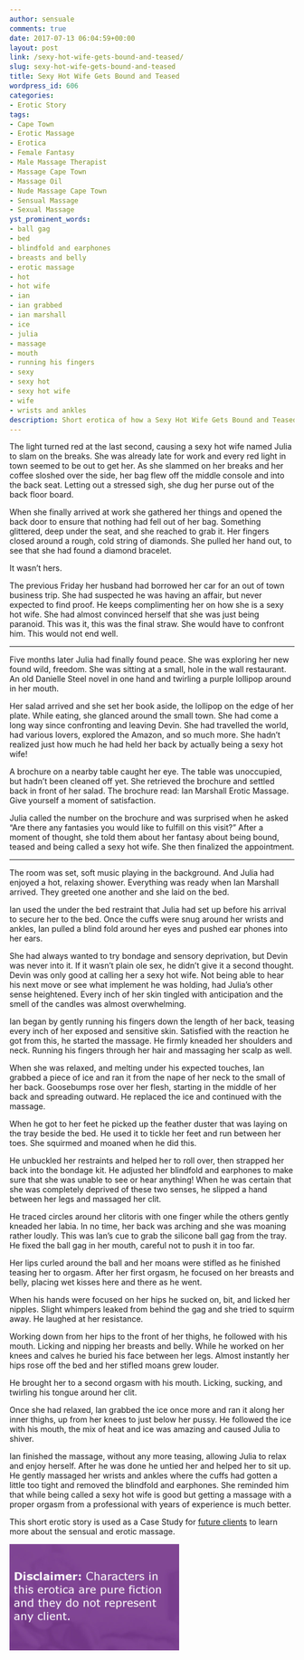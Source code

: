 ```yaml
---
author: sensuale
comments: true
date: 2017-07-13 06:04:59+00:00
layout: post
link: /sexy-hot-wife-gets-bound-and-teased/
slug: sexy-hot-wife-gets-bound-and-teased
title: Sexy Hot Wife Gets Bound and Teased
wordpress_id: 606
categories:
- Erotic Story
tags:
- Cape Town
- Erotic Massage
- Erotica
- Female Fantasy
- Male Massage Therapist
- Massage Cape Town
- Massage Oil
- Nude Massage Cape Town
- Sensual Massage
- Sexual Massage
yst_prominent_words:
- ball gag
- bed
- blindfold and earphones
- breasts and belly
- erotic massage
- hot
- hot wife
- ian
- ian grabbed
- ian marshall
- ice
- julia
- massage
- mouth
- running his fingers
- sexy
- sexy hot
- sexy hot wife
- wife
- wrists and ankles
description: Short erotica of how a Sexy Hot Wife Gets Bound and Teased.
---
```


The light turned red at the last second, causing a sexy hot wife named Julia to slam on the breaks. She was already late for work and every red light in town seemed to be out to get her. As she slammed on her breaks and her coffee sloshed over the side, her bag flew off the middle console and into the back seat. Letting out a stressed sigh, she dug her purse out of the back floor board.

When she finally arrived at work she gathered her things and opened the back door to ensure that nothing had fell out of her bag. Something glittered, deep under the seat, and she reached to grab it. Her fingers closed around a rough, cold string of diamonds. She pulled her hand out, to see that she had found a diamond bracelet.

It wasn’t hers.

The previous Friday her husband had borrowed her car for an out of town business trip. She had suspected he was having an affair, but never expected to find proof. He keeps complimenting her on how she is a sexy hot wife. She had almost convinced herself that she was just being paranoid. This was it, this was the final straw. She would have to confront him. This would not end well.

---

Five months later Julia had finally found peace. She was exploring her new found wild, freedom. She was sitting at a small, hole in the wall restaurant. An old Danielle Steel novel in one hand and twirling a purple lollipop around in her mouth.

Her salad arrived and she set her book aside, the lollipop on the edge of her plate. While eating, she glanced around the small town. She had come a long way since confronting and leaving Devin. She had travelled the world, had various lovers, explored the Amazon, and so much more. She hadn’t realized just how much he had held her back by actually being a sexy hot wife!

A brochure on a nearby table caught her eye. The table was unoccupied, but hadn’t been cleaned off yet. She retrieved the brochure and settled back in front of her salad. The brochure read: Ian Marshall Erotic Massage. Give yourself a moment of satisfaction.

Julia called the number on the brochure and was surprised when he asked “Are there any fantasies you would like to fulfill on this visit?” After a moment of thought, she told them about her fantasy about being bound, teased and being called a sexy hot wife. She then finalized the appointment.

---

The room was set, soft music playing in the background. And Julia had enjoyed a hot, relaxing shower. Everything was ready when Ian Marshall arrived. They greeted one another and she laid on the bed.

Ian used the under the bed restraint that Julia had set up before his arrival to secure her to the bed. Once the cuffs were snug around her wrists and ankles, Ian pulled a blind fold around her eyes and pushed ear phones into her ears.

She had always wanted to try bondage and sensory deprivation, but Devin was never into it. If it wasn’t plain ole sex, he didn’t give it a second thought. Devin was only good at calling her a sexy hot wife. Not being able to hear his next move or see what implement he was holding, had Julia’s other sense heightened. Every inch of her skin tingled with anticipation and the smell of the candles was almost overwhelming.

Ian began by gently running his fingers down the length of her back, teasing every inch of her exposed and sensitive skin. Satisfied with the reaction he got from this, he started the massage. He firmly kneaded her shoulders and neck. Running his fingers through her hair and massaging her scalp as well.

When she was relaxed, and melting under his expected touches, Ian grabbed a piece of ice and ran it from the nape of her neck to the small of her back. Goosebumps rose over her flesh, starting in the middle of her back and spreading outward. He replaced the ice and continued with the massage.

When he got to her feet he picked up the feather duster that was laying on the tray beside the bed. He used it to tickle her feet and run between her toes. She squirmed and moaned when he did this.

He unbuckled her restraints and helped her to roll over, then strapped her back into the bondage kit. He adjusted her blindfold and earphones to make sure that she was unable to see or hear anything! When he was certain that she was completely deprived of these two senses, he slipped a hand between her legs and massaged her clit.

He traced circles around her clitoris with one finger while the others gently kneaded her labia. In no time, her back was arching and she was moaning rather loudly. This was Ian’s cue to grab the silicone ball gag from the tray. He fixed the ball gag in her mouth, careful not to push it in too far.

Her lips curled around the ball and her moans were stifled as he finished teasing her to orgasm. After her first orgasm, he focused on her breasts and belly, placing wet kisses here and there as he went.

When his hands were focused on her hips he sucked on, bit, and licked her nipples. Slight whimpers leaked from behind the gag and she tried to squirm away. He laughed at her resistance.

Working down from her hips to the front of her thighs, he followed with his mouth. Licking and nipping her breasts and belly. While he worked on her knees and calves he buried his face between her legs. Almost instantly her hips rose off the bed and her stifled moans grew louder.

He brought her to a second orgasm with his mouth. Licking, sucking, and twirling his tongue around her clit.

Once she had relaxed, Ian grabbed the ice once more and ran it along her inner thighs, up from her knees to just below her pussy. He followed the ice with his mouth, the mix of heat and ice was amazing and caused Julia to shiver.

Ian finished the massage, without any more teasing, allowing Julia to relax and enjoy herself. After he was done he untied her and helped her to sit up. He gently massaged her wrists and ankles where the cuffs had gotten a little too tight and removed the blindfold and earphones. She reminded him that while being called a sexy hot wife is good but getting a massage with a proper orgasm from a professional with years of experience is much better.

This short erotic story is used as a Case Study for [future clients](/faq/) to learn more about the sensual and erotic massage.

![erotica](/images/posts/disclaimer.png)
